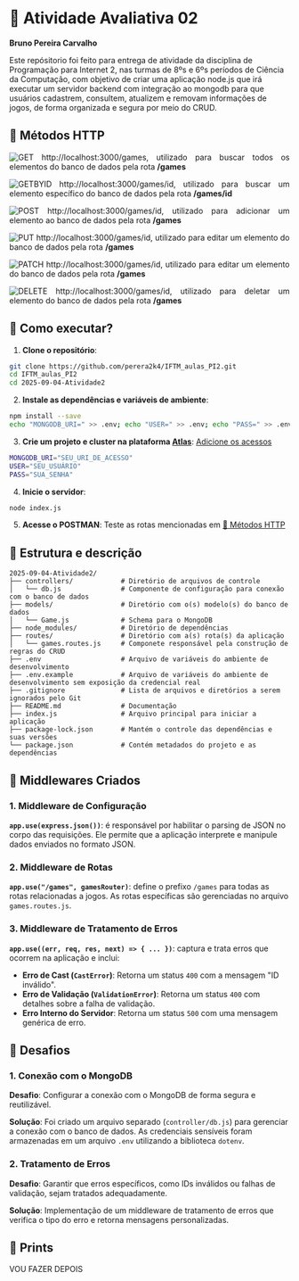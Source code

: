 # 📝 Atividade Avaliativa 02

**Bruno Pereira Carvalho**

Este repósitorio foi feito para entrega de atividade da disciplina de Programação para Internet 2, nas turmas de 8ºs e 6ºs períodos de Ciência da Computação, com objetivo de criar uma aplicação node.js que irá executar um servidor backend com integração ao mongodb para que usuários cadastrem, consultem, atualizem e removam informações de jogos, de forma organizada e segura por meio do CRUD.

## 🔗 Métodos HTTP

<div align="justify">
    
![GET](https://img.shields.io/badge/GET-69D695) http://localhost:3000/games, utilizado para buscar todos os elementos do banco de dados pela rota <strong>/games</strong>

![GETBYID](https://img.shields.io/badge/GET-69D695) http://localhost:3000/games/id, utilizado para buscar um elemento específico do banco de dados pela rota <strong>/games/id</strong>

![POST](https://img.shields.io/badge/POST-D3BE6F) http://localhost:3000/games/id, utilizado para adicionar um elemento ao banco de dados pela rota <strong>/games</strong>

![PUT](https://img.shields.io/badge/PUT-71A9ED) http://localhost:3000/games/id, utilizado para editar um elemento do banco de dados pela rota <strong>/games</strong>

![PATCH](https://img.shields.io/badge/PATCH-BBA3DB) http://localhost:3000/games/id, utilizado para editar um elemento do banco de dados pela rota <strong>/games</strong>

![DELETE](https://img.shields.io/badge/DELETE-D7887E) http://localhost:3000/games/id, utilizado para deletar um elemento do banco de dados pela rota <strong>/games</strong>

</div>

## 🤔 Como executar?

1. **Clone o repositório**:

```bash
git clone https://github.com/perera2k4/IFTM_aulas_PI2.git
cd IFTM_aulas_PI2
cd 2025-09-04-Atividade2
```

2. **Instale as dependências e variáveis de ambiente**:

```bash
npm install --save
echo "MONGODB_URI=" >> .env; echo "USER=" >> .env; echo "PASS=" >> .env
```

3. **Crie um projeto e cluster na plataforma [Atlas](https://cloud.mongodb.com/)**: <u>Adicione os acessos</u>

```bash
MONGODB_URI="SEU_URI_DE_ACESSO"
USER="SEU_USUÁRIO"
PASS="SUA_SENHA"
```

4. **Inicie o servidor**:

```bash
node index.js
```

5. **Acesse o POSTMAN**:
   Teste as rotas mencionadas em <u>🔗 Métodos HTTP</u>

## 💾 Estrutura e descrição

```
2025-09-04-Atividade2/
├── controllers/            # Diretório de arquivos de controle
│   └── db.js               # Componente de configuração para conexão com o banco de dados
├── models/                 # Diretório com o(s) modelo(s) do banco de dados
│   └── Game.js             # Schema para o MongoDB
├── node_modules/           # Diretório de dependências
├── routes/                 # Diretório com a(s) rota(s) da aplicação
│   └── games.routes.js     # Componete responsável pela construção de regras do CRUD
├── .env                    # Arquivo de variáveis do ambiente de desenvolvimento
├── .env.example            # Arquivo de variáveis do ambiente de desenvolvimento sem exposição da credencial real
├── .gitignore              # Lista de arquivos e diretórios a serem ignorados pelo Git
├── README.md               # Documentação
├── index.js                # Arquivo principal para iniciar a aplicação
├── package-lock.json       # Mantém o controle das dependências e suas versões
└── package.json            # Contém metadados do projeto e as dependências
```

## 🤖 Middlewares Criados

### 1. **Middleware de Configuração**

**`app.use(express.json())`**: é responsável por habilitar o parsing de JSON no corpo das requisições. Ele permite que a aplicação interprete e manipule dados enviados no formato JSON.

### 2. **Middleware de Rotas**

**`app.use("/games", gamesRouter)`**: define o prefixo `/games` para todas as rotas relacionadas a jogos. As rotas específicas são gerenciadas no arquivo `games.routes.js`.

### 3. **Middleware de Tratamento de Erros**

**`app.use((err, req, res, next) => { ... })`**: captura e trata erros que ocorrem na aplicação e inclui:

- **Erro de Cast (`CastError`)**: Retorna um status `400` com a mensagem "ID inválido".
- **Erro de Validação (`ValidationError`)**: Retorna um status `400` com detalhes sobre a falha de validação.
- **Erro Interno do Servidor**: Retorna um status `500` com uma mensagem genérica de erro.

## 🚫 Desafios

### 1. **Conexão com o MongoDB**

**Desafio**: Configurar a conexão com o MongoDB de forma segura e reutilizável.

**Solução**: Foi criado um arquivo separado (`controller/db.js`) para gerenciar a conexão com o banco de dados. As credenciais sensíveis foram armazenadas em um arquivo `.env` utilizando a biblioteca `dotenv`.

### 2. **Tratamento de Erros**

**Desafio**: Garantir que erros específicos, como IDs inválidos ou falhas de validação, sejam tratados adequadamente.

**Solução**: Implementação de um middleware de tratamento de erros que verifica o tipo do erro e retorna mensagens personalizadas.

## 📸 Prints

VOU FAZER DEPOIS

